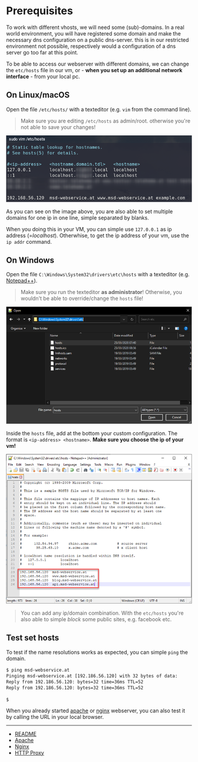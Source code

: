 # Prerequisites

To work with different vhosts, we will need some (sub)-domains. In a real world environment, you will have registered some domain and make the necessary dns configuration on a public dns-server. this is in our restricted environment not possible, respectively would a configuration of a dns server go too far at this point. 

To be able to access our webserver with different domains, we can change the `etc/hosts` file in our vm, or - **when you set up an additional network interface** - from your local pc.

## On Linux/macOS

Open the file `/etc/hosts/` with a texteditor (e.g. `vim` from the command line).

> Make sure you are editing `/etc/hosts` as admin/root. otherwise you're not able to save your changes!

![update hosts](img/hosts_nix.png)

As you can see on the image above, you are also able to set multiple domains for one ip in one line, simple separated by blanks.

When you doing this in your VM, you can simple use `127.0.0.1` as ip address (=*localhost*). Otherwhise, to get the ip address of your vm, use the `ip addr` command.

## On Windows

Open the file `C:\Windows\System32\drivers\etc\hosts` with a texteditor (e.g. [Notepad++](https://notepad-plus-plus.org/)).

> Make sure you run the texteditor **as administrator**! Otherwise, you wouldn't be able to override/change the `hosts` file!

![open hosts on windows](img/hosts_windows.png)

Inside the `hosts` file, add at the bottom your custom configuration. The format is `<ip-address> <hostname>`. **Make sure you choose the ip of your vm!**

![update hosts](img/hosts_windows_change.png)

> You can add any ip/domain combination. With the `etc/hosts` you're also able to simple *block* some public sites, e.g. facebook etc.


## Test set hosts

To test if the name resolutions works as expected, you can simple `ping` the domain.

```console
$ ping msd-webservice.at
Pinging msd-webservice.at [192.186.56.120] with 32 bytes of data:
Reply from 192.186.56.120: bytes=32 time=36ms TTL=52
Reply from 192.186.56.120: bytes=32 time=36ms TTL=52

$
```

When you already started [apache](./01_apache.md) or [nginx](./01_nginx.md) webserver, you can also test it by calling the URL in your local browser.


***

* [README](../README.md)
* [Apache](01_apache.md)
* [Nginx](02_nginx.md)
* [HTTP Proxy](03_proxy.md)
